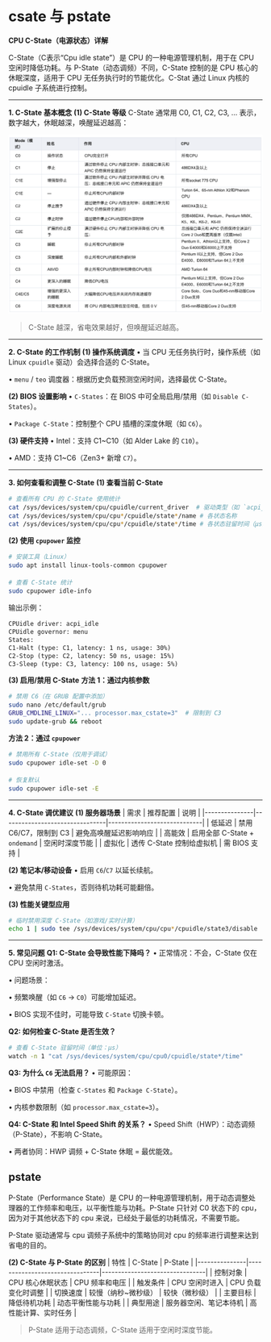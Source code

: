 # csate 与 pstate
**CPU C-State（电源状态）详解**

C-State（C表示“Cpu idle state”）是 CPU 的一种电源管理机制，用于在 CPU 空闲时降低功耗。与 P-State（动态调频）不同，C-State 控制的是 CPU 核心的休眠深度，适用于 CPU 无任务执行时的节能优化。C-Stat 通过 Linux 内核的 cpuidle 子系统进行控制。

---

**1. C-State 基本概念**
**(1) C-State 等级**
C-State 通常用 C0, C1, C2, C3, ... 表示，数字越大，休眠越深，唤醒延迟越高：

![alt text](../../image/c-state.png)

> C-State 越深，省电效果越好，但唤醒延迟越高。

---

**2. C-State 的工作机制**
**(1) 操作系统调度**
• 当 CPU 无任务执行时，操作系统（如 Linux `cpuidle` 驱动）会选择合适的 C-State。

• `menu` / `teo` 调度器：根据历史负载预测空闲时间，选择最优 C-State。


**(2) BIOS 设置影响**
• `C-States`：在 BIOS 中可全局启用/禁用（如 `Disable C-States`）。

• `Package C-State`：控制整个 CPU 插槽的深度休眠（如 `C6`）。


**(3) 硬件支持**
• Intel：支持 C1~C10（如 Alder Lake 的 `C10`）。

• AMD：支持 C1~C6（Zen3+ 新增 `C7`）。


---

**3. 如何查看和调整 C-State**
**(1) 查看当前 C-State**
```bash
# 查看所有 CPU 的 C-State 使用统计
cat /sys/devices/system/cpu/cpuidle/current_driver  # 驱动类型（如 `acpi_idle`）
cat /sys/devices/system/cpu/cpu*/cpuidle/state*/name # 各状态名称
cat /sys/devices/system/cpu/cpu*/cpuidle/state*/time # 各状态驻留时间（μs）
```

**(2) 使用 `cpupower` 监控**
```bash
# 安装工具（Linux）
sudo apt install linux-tools-common cpupower

# 查看 C-State 统计
sudo cpupower idle-info
```
输出示例：
```
CPUidle driver: acpi_idle
CPUidle governor: menu
States:
C1-Halt (type: C1, latency: 1 ns, usage: 30%)
C2-Stop (type: C2, latency: 50 ns, usage: 15%)
C3-Sleep (type: C3, latency: 100 ns, usage: 5%)
```

**(3) 启用/禁用 C-State**
**方法 1：通过内核参数**
```bash
# 禁用 C6（在 GRUB 配置中添加）
sudo nano /etc/default/grub
GRUB_CMDLINE_LINUX="... processor.max_cstate=3"  # 限制到 C3
sudo update-grub && reboot
```

**方法 2：通过 `cpupower`**
```bash
# 禁用所有 C-State（仅用于调试）
sudo cpupower idle-set -D 0

# 恢复默认
sudo cpupower idle-set -E
```

---

**4. C-State 调优建议**
**(1) 服务器场景**
| 需求       | 推荐配置                     | 说明                     |
|---------------|--------------------------------|-----------------------------|
| 低延迟     | 禁用 C6/C7，限制到 C3           | 避免高唤醒延迟影响响应        |
| 高能效     | 启用全部 C-State + `ondemand`   | 空闲时深度节能                |
| 虚拟化     | 透传 C-State 控制给虚拟机        | 需 BIOS 支持                 |

**(2) 笔记本/移动设备**
• 启用 `C6`/`C7` 以延长续航。

• 避免禁用 `C-States`，否则待机功耗可能翻倍。


**(3) 性能关键型应用**
```bash
# 临时禁用深度 C-State（如游戏/实时计算）
echo 1 | sudo tee /sys/devices/system/cpu/cpu*/cpuidle/state3/disable
```

---

**5. 常见问题**
**Q1: C-State 会导致性能下降吗？**
• 正常情况：不会，C-State 仅在 CPU 空闲时激活。

• 问题场景：

  • 频繁唤醒（如 `C6` → `C0`）可能增加延迟。

  • BIOS 实现不佳时，可能导致 `C-State` 切换卡顿。


**Q2: 如何检查 C-State 是否生效？**
```bash
# 查看 C-State 驻留时间（单位：μs）
watch -n 1 "cat /sys/devices/system/cpu/cpu0/cpuidle/state*/time"
```

**Q3: 为什么 `C6` 无法启用？**
• 可能原因：

  • BIOS 中禁用（检查 `C-States` 和 `Package C-State`）。

  • 内核参数限制（如 `processor.max_cstate=3`）。


**Q4: C-State 和 Intel Speed Shift 的关系？**
• Speed Shift（HWP）：动态调频（P-State），不影响 C-State。

• 两者协同：HWP 调频 + C-State 休眠 = 最优能效。

## pstate
P-State（Performance State）是 CPU 的一种电源管理机制，用于动态调整处理器的工作频率和电压，以平衡性能与功耗。P-State 只针对 C0 状态下的 cpu，因为对于其他状态下的 cpu 来说，已经处于最低的功耗情况，不需要节能。

P-State 驱动通常与 cpu 调频子系统中的策略协同对 cpu 的频率进行调整来达到省电的目的。


**(2) C-State 与 P-State 的区别**
| 特性       | C-State                     | P-State                     |
|---------------|--------------------------------|--------------------------------|
| 控制对象   | CPU 核心休眠状态                | CPU 频率和电压                 |
| 触发条件   | CPU 空闲时进入                 | CPU 负载变化时调整             |
| 切换速度   | 较慢（纳秒~微秒级）             | 较快（微秒级）                 |
| 主要目标   | 降低待机功耗                    | 动态平衡性能与功耗              |
| 典型用途   | 服务器空闲、笔记本待机           | 高性能计算、实时任务            |

> P-State 适用于动态调频，C-State 适用于空闲时深度节能。
